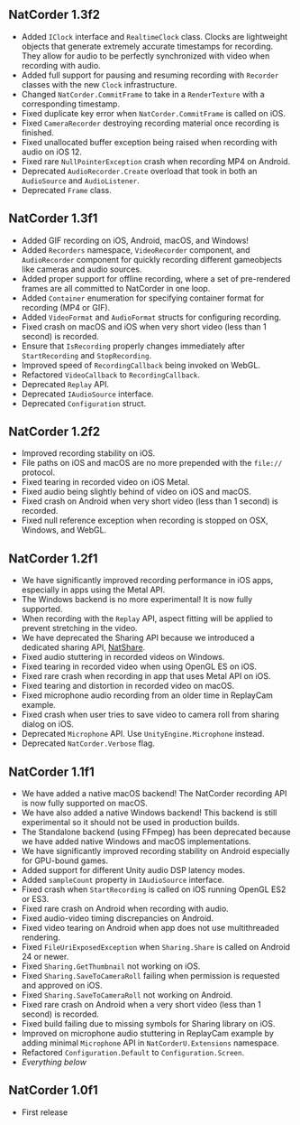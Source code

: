 ## NatCorder 1.3f2
+ Added `IClock` interface and `RealtimeClock` class. Clocks are lightweight objects that generate extremely accurate timestamps for recording. They allow for audio to be perfectly synchronized with video when recording with audio.
+ Added full support for pausing and resuming recording with `Recorder` classes with the new `Clock` infrastructure.
+ Changed `NatCorder.CommitFrame` to take in a `RenderTexture` with a corresponding timestamp.
+ Fixed duplicate key error when `NatCorder.CommitFrame` is called on iOS.
+ Fixed `CameraRecorder` destroying recording material once recording is finished.
+ Fixed unallocated buffer exception being raised when recording with audio on iOS 12.
+ Fixed rare `NullPointerException` crash when recording MP4 on Android.
+ Deprecated `AudioRecorder.Create` overload that took in both an `AudioSource` and `AudioListener`.
+ Deprecated `Frame` class.

## NatCorder 1.3f1
+ Added GIF recording on iOS, Android, macOS, and Windows!
+ Added `Recorders` namespace, `VideoRecorder` component, and `AudioRecorder` component for quickly recording different gameobjects like cameras and audio sources.
+ Added proper support for offline recording, where a set of pre-rendered frames are all committed to NatCorder in one loop.
+ Added `Container` enumeration for specifying container format for recording (MP4 or GIF).
+ Added `VideoFormat` and `AudioFormat` structs for configuring recording.
+ Fixed crash on macOS and iOS when very short video (less than 1 second) is recorded.
+ Ensure that `IsRecording` properly changes immediately after `StartRecording` and `StopRecording`.
+ Improved speed of `RecordingCallback` being invoked on WebGL.
+ Refactored `VideoCallback` to `RecordingCallback`.
+ Deprecated `Replay` API.
+ Deprecated `IAudioSource` interface.
+ Deprecated `Configuration` struct.

## NatCorder 1.2f2
+ Improved recording stability on iOS.
+ File paths on iOS and macOS are no more prepended with the `file://` protocol.
+ Fixed tearing in recorded video on iOS Metal.
+ Fixed audio being slightly behind of video on iOS and macOS.
+ Fixed crash on Android when very short video (less than 1 second) is recorded.
+ Fixed null reference exception when recording is stopped on OSX, Windows, and WebGL.

## NatCorder 1.2f1
+ We have significantly improved recording performance in iOS apps, especially in apps using the Metal API.
+ The Windows backend is no more experimental! It is now fully supported.
+ When recording with the `Replay` API, aspect fitting will be applied to prevent stretching in the video.
+ We have deprecated the Sharing API because we introduced a dedicated sharing API, [NatShare](https://github.com/olokobayusuf/NatShare-API).
+ Fixed audio stuttering in recorded videos on Windows.
+ Fixed tearing in recorded video when using OpenGL ES on iOS.
+ Fixed rare crash when recording in app that uses Metal API on iOS.
+ Fixed tearing and distortion in recorded video on macOS.
+ Fixed microphone audio recording from an older time in ReplayCam example.
+ Fixed crash when user tries to save video to camera roll from sharing dialog on iOS.
+ Deprecated `Microphone` API. Use `UnityEngine.Microphone` instead.
+ Deprecated `NatCorder.Verbose` flag.

## NatCorder 1.1f1
+ We have added a native macOS backend! The NatCorder recording API is now fully supported on macOS.
+ We have also added a native Windows backend! This backend is still experimental so it should not be used in production builds.
+ The Standalone backend (using FFmpeg) has been deprecated because we have added native Windows and macOS implementations.
+ We have significantly improved recording stability on Android especially for GPU-bound games.
+ Added support for different Unity audio DSP latency modes.
+ Added `sampleCount` property in `IAudioSource` interface.
+ Fixed crash when `StartRecording` is called on iOS running OpenGL ES2 or ES3.
+ Fixed rare crash on Android when recording with audio.
+ Fixed audio-video timing discrepancies on Android.
+ Fixed video tearing on Android when app does not use multithreaded rendering.
+ Fixed `FileUriExposedException` when `Sharing.Share` is called on Android 24 or newer.
+ Fixed `Sharing.GetThumbnail` not working on iOS.
+ Fixed `Sharing.SaveToCameraRoll` failing when permission is requested and approved on iOS.
+ Fixed `Sharing.SaveToCameraRoll` not working on Android.
+ Fixed rare crash on Android when a very short video (less than 1 second) is recorded.
+ Fixed build failing due to missing symbols for Sharing library on iOS.
+ Improved on microphone audio stuttering in ReplayCam example by adding minimal `Microphone` API in `NatCorderU.Extensions` namespace.
+ Refactored `Configuration.Default` to `Configuration.Screen`.
+ *Everything below*

## NatCorder 1.0f1
+ First release